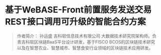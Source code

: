 # 基于WeBASE-Front前置服务发送交易REST接口调用可升级的智能合约方案

> 作者简介： 孙运盛 吉科软信息技术有限公司 大数据技术研究院架构师。负责吉科软区块链BaaS平台设计研发，基于FISCO BCOS的区块链技术研究以及在智慧农业、智慧城市、智慧食安行业领域的区块链技术应用研发。

